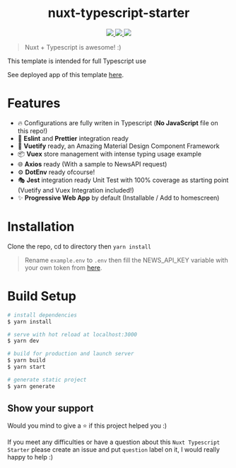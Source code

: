 <p align="center" style="color: #343a40">
  <h1 align="center">nuxt-typescript-starter</h1>
</p>
<p align="center">
  <a href="https://codecov.io/gh/trastanechora/nuxt-typescript-starter">
    <img src="https://codecov.io/gh/trastanechora/nuxt-typescript-starter/branch/master/graph/badge.svg" />
  </a>
  <a href="https://github.com/prettier/prettier">
    <img src="https://img.shields.io/badge/code_style-prettier-ff69b4.svg" />
  </a>
  <a href="https://app.netlify.com/sites/nuxt-typescript-starter/deploys">
    <img src="https://api.netlify.com/api/v1/badges/e2b0a20b-c98e-4836-86ff-73712a78bcf9/deploy-status" />
  </a>
</p>

> Nuxt + Typescript is awesome! :)

This template is intended for full Typescript use

See deployed app of this template [here](https://nuxt-typescript-starter.netlify.app/).

# Features

- 🔥 Configurations are fully writen in Typescript (**No JavaScript** file on this repo!)
- 💎 **Eslint** and **Prettier** integration ready
- 🎨 **Vuetify** ready, an Amazing Material Design Component Framework
- 📦 **Vuex** store management with intense typing usage example
- 🌐 **Axios** ready (With a sample to NewsAPI request)
- ⚙ **DotEnv** ready ofcourse!
- 🎭 **Jest** integration ready Unit Test with 100% coverage as starting point (Vuetify and Vuex Integration included!)
- ✨ **Progressive Web App** by default (Installable / Add to homescreen)

# Installation

Clone the repo, cd to directory then `yarn install`

> Rename `example.env` to `.env` then fill the NEWS_API_KEY variable with your own token from [here](https://newsapi.org/).

# Build Setup

```bash
# install dependencies
$ yarn install

# serve with hot reload at localhost:3000
$ yarn dev

# build for production and launch server
$ yarn build
$ yarn start

# generate static project
$ yarn generate
```

## Show your support

Would you mind to give a ⭐️ if this project helped you :)

If you meet any difficulties or have a question about this `Nuxt Typescript Starter` please create an issue and put `question` label on it, I would really happy to help :)
